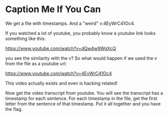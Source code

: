 # Caption Me If You Can

We get a file with timestamps. And a "weird" v:4EyWrC41Oc4.

If you watched a lot of youtube, you probably know a youtube link looks something like this:

https://www.youtube.com/watch?v=dQw4w9WgXcQ


you see the similarity with the v? So what would happen if we used the v from the file as a youtube url:

https://www.youtube.com/watch?v=4EyWrC41Oc4

This video actually exists and even is hacking related!

Now get the video transcript from youtube. You will see the transcript has a timestamp for each sentence. For each timestamp in the file, get the first letter from the sentence of that timestamp. Put it all together and you have the flag.
